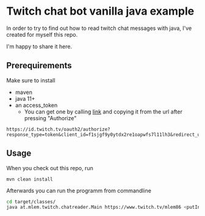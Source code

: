 # Twitch chat bot vanilla java example

In order to try to find out how to read twitch chat messages with java,
I've created for myself this repo.

I'm happy to share it here.

## Prerequirements
Make sure to install
* maven
* java 11+
* an access_token
  * You can get one by calling [link](https://id.twitch.tv/oauth2/authorize?response_type=token&client_id=f1sjgf9y0ytdx2re1oapwfs7l11lh3&redirect_uri=http://localhost&scope=chat%3Aread+chat%3Aedit) and copying it from the url after pressing "Authorize"

```
https://id.twitch.tv/oauth2/authorize?response_type=token&client_id=f1sjgf9y0ytdx2re1oapwfs7l11lh3&redirect_uri=http://localhost&scope=chat%3Aread+chat%3Aedit
```

## Usage

When you check out this repo, run 
```
mvn clean install
```

Afterwards you can run the programm from commandline

```bash
cd target/classes/
java at.mlem.twitch.chatreader.Main https://www.twitch.tv/mlem86 <putInYourAccessTokenHere> someone

```